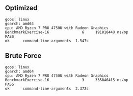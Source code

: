 Optimized
---------

```
goos: linux
goarch: amd64
cpu: AMD Ryzen 7 PRO 4750U with Radeon Graphics
BenchmarkExercise-16               6	 191818448 ns/op
PASS
ok      command-line-arguments	1.547s
```


Brute Force
-----------
```
goos: linux
goarch: amd64
cpu: AMD Ryzen 7 PRO 4750U with Radeon Graphics
BenchmarkExercise-16               3	 335846415 ns/op
PASS
ok      command-line-arguments	2.372s
```
